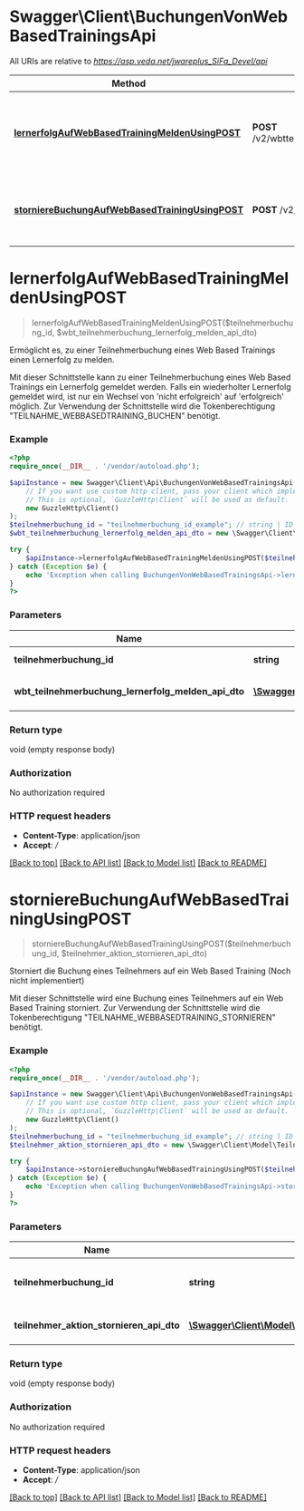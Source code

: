 # Swagger\Client\BuchungenVonWebBasedTrainingsApi

All URIs are relative to *https://asp.veda.net/jwareplus_SiFa_Devel/api*

Method | HTTP request | Description
------------- | ------------- | -------------
[**lernerfolgAufWebBasedTrainingMeldenUsingPOST**](BuchungenVonWebBasedTrainingsApi.md#lernerfolgAufWebBasedTrainingMeldenUsingPOST) | **POST** /v2/wbtteilnehmerbuchungen/{teilnehmerbuchungId}/lernerfolgmelden | Ermöglicht es, zu einer Teilnehmerbuchung eines Web Based Trainings einen Lernerfolg zu melden.
[**storniereBuchungAufWebBasedTrainingUsingPOST**](BuchungenVonWebBasedTrainingsApi.md#storniereBuchungAufWebBasedTrainingUsingPOST) | **POST** /v2/wbtteilnehmerbuchungen/{teilnehmerbuchungId}/stornieren | Storniert die Buchung eines Teilnehmers auf ein Web Based Training (Noch nicht implementiert)


# **lernerfolgAufWebBasedTrainingMeldenUsingPOST**
> lernerfolgAufWebBasedTrainingMeldenUsingPOST($teilnehmerbuchung_id, $wbt_teilnehmerbuchung_lernerfolg_melden_api_dto)

Ermöglicht es, zu einer Teilnehmerbuchung eines Web Based Trainings einen Lernerfolg zu melden.

Mit dieser Schnittstelle kann zu einer Teilnehmerbuchung eines Web Based Trainings ein Lernerfolg gemeldet werden. Falls ein wiederholter Lernerfolg gemeldet wird, ist nur ein Wechsel von 'nicht erfolgreich' auf 'erfolgreich' möglich. Zur Verwendung der Schnittstelle wird die Tokenberechtigung \"TEILNAHME_WEBBASEDTRAINING_BUCHEN\" benötigt.

### Example
```php
<?php
require_once(__DIR__ . '/vendor/autoload.php');

$apiInstance = new Swagger\Client\Api\BuchungenVonWebBasedTrainingsApi(
    // If you want use custom http client, pass your client which implements `GuzzleHttp\ClientInterface`.
    // This is optional, `GuzzleHttp\Client` will be used as default.
    new GuzzleHttp\Client()
);
$teilnehmerbuchung_id = "teilnehmerbuchung_id_example"; // string | ID der Teilnehmerbuchung
$wbt_teilnehmerbuchung_lernerfolg_melden_api_dto = new \Swagger\Client\Model\WbtTeilnehmerbuchungLernerfolgMeldenApiDto(); // \Swagger\Client\Model\WbtTeilnehmerbuchungLernerfolgMeldenApiDto | Informationen zum Melden des Lernerfolgs.

try {
    $apiInstance->lernerfolgAufWebBasedTrainingMeldenUsingPOST($teilnehmerbuchung_id, $wbt_teilnehmerbuchung_lernerfolg_melden_api_dto);
} catch (Exception $e) {
    echo 'Exception when calling BuchungenVonWebBasedTrainingsApi->lernerfolgAufWebBasedTrainingMeldenUsingPOST: ', $e->getMessage(), PHP_EOL;
}
?>
```

### Parameters

Name | Type | Description  | Notes
------------- | ------------- | ------------- | -------------
 **teilnehmerbuchung_id** | **string**| ID der Teilnehmerbuchung |
 **wbt_teilnehmerbuchung_lernerfolg_melden_api_dto** | [**\Swagger\Client\Model\WbtTeilnehmerbuchungLernerfolgMeldenApiDto**](../Model/WbtTeilnehmerbuchungLernerfolgMeldenApiDto.md)| Informationen zum Melden des Lernerfolgs. | [optional]

### Return type

void (empty response body)

### Authorization

No authorization required

### HTTP request headers

 - **Content-Type**: application/json
 - **Accept**: */*

[[Back to top]](#) [[Back to API list]](../../README.md#documentation-for-api-endpoints) [[Back to Model list]](../../README.md#documentation-for-models) [[Back to README]](../../README.md)

# **storniereBuchungAufWebBasedTrainingUsingPOST**
> storniereBuchungAufWebBasedTrainingUsingPOST($teilnehmerbuchung_id, $teilnehmer_aktion_stornieren_api_dto)

Storniert die Buchung eines Teilnehmers auf ein Web Based Training (Noch nicht implementiert)

Mit dieser Schnittstelle wird eine Buchung eines Teilnehmers auf ein Web Based Training storniert. Zur Verwendung der Schnittstelle wird die Tokenberechtigung \"TEILNAHME_WEBBASEDTRAINING_STORNIEREN\" benötigt.

### Example
```php
<?php
require_once(__DIR__ . '/vendor/autoload.php');

$apiInstance = new Swagger\Client\Api\BuchungenVonWebBasedTrainingsApi(
    // If you want use custom http client, pass your client which implements `GuzzleHttp\ClientInterface`.
    // This is optional, `GuzzleHttp\Client` will be used as default.
    new GuzzleHttp\Client()
);
$teilnehmerbuchung_id = "teilnehmerbuchung_id_example"; // string | ID der Teilnehmerbuchung, die storniert werden soll.
$teilnehmer_aktion_stornieren_api_dto = new \Swagger\Client\Model\TeilnehmerAktionStornierenApiDto(); // \Swagger\Client\Model\TeilnehmerAktionStornierenApiDto | Definition der Daten die zum stornieren benötigt werden

try {
    $apiInstance->storniereBuchungAufWebBasedTrainingUsingPOST($teilnehmerbuchung_id, $teilnehmer_aktion_stornieren_api_dto);
} catch (Exception $e) {
    echo 'Exception when calling BuchungenVonWebBasedTrainingsApi->storniereBuchungAufWebBasedTrainingUsingPOST: ', $e->getMessage(), PHP_EOL;
}
?>
```

### Parameters

Name | Type | Description  | Notes
------------- | ------------- | ------------- | -------------
 **teilnehmerbuchung_id** | **string**| ID der Teilnehmerbuchung, die storniert werden soll. |
 **teilnehmer_aktion_stornieren_api_dto** | [**\Swagger\Client\Model\TeilnehmerAktionStornierenApiDto**](../Model/TeilnehmerAktionStornierenApiDto.md)| Definition der Daten die zum stornieren benötigt werden | [optional]

### Return type

void (empty response body)

### Authorization

No authorization required

### HTTP request headers

 - **Content-Type**: application/json
 - **Accept**: */*

[[Back to top]](#) [[Back to API list]](../../README.md#documentation-for-api-endpoints) [[Back to Model list]](../../README.md#documentation-for-models) [[Back to README]](../../README.md)

